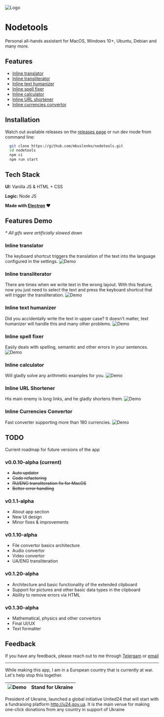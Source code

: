 ![Logo](https://i.imgur.com/omBZiP9.png)

# Nodetools

Personal all-hands assistant for MacOS, Windows 10+, Ubuntu, Debian and many more.

## Features

- [Inline translator](#translator)
- [Inline transliterator](#transliterator)
- [Inline text humanizer](#humanizer)
- [Inline spell fixer](#spell-fixer)
- [Inline calculator](#calculator)
- [Inline URL shortener](#url-shortener)
- [Inline currencies convertor](#currencies-convertor)

## Installation

Watch out available releases on the [releases page](https://github.com/mbuslenko/nodetools/releases)
or run dev mode from command line:

```bash
  git clone https://github.com/mbuslenko/nodetools.git
  cd nodetools
  npm ci
  npm run start
```

## Tech Stack

**UI:** Vanilla JS & HTML + CSS

**Logic:** Node JS

**Made with [Electron](https://www.electronjs.org/) ❤️**

## Features Demo

_\* All gifs were artificially slowed down_

<a id="translator"></a>
### Inline translator

The keyboard shortcut triggers the translation of the text into the language configured in the settings.
![Demo](https://i.imgur.com/Pe34Qs3.gif)

<a id="transliterator"></a>
### Inline transliterator

There are times when we write text in the wrong layout. With this feature, now you just need to select the text and press the keyboard shortcut that will trigger the transliteration.
![Demo](https://i.imgur.com/LqTHu5l.gif)

<a id="humanizer"></a>
### Inline text humanizer

Did you accidentally write the text in upper case? It doesn't matter, text humanizer will handle this and many other problems.
![Demo](https://i.imgur.com/84FB2NC.gif)

<a id="spell-fixer"></a>
### Inline spell fixer

Easily deals with spelling, semantic and other errors in your sentences.
![Demo](https://i.imgur.com/ocngKoh.gif)

<a id="calculator"></a>
### Inline calculator

Will gladly solve any arithmetic examples for you.
![Demo](https://i.imgur.com/xgdtewe.gif)

<a id="url-shortener"></a>
### Inline URL Shortener

His main enemy is long links, and he gladly shortens them.
![Demo](https://i.imgur.com/ymstnTI.gif)

<a id="currencies-convertor"></a>
### Inline Currencies Convertor

Fast converter supporting more than 180 currencies.
![Demo](https://i.imgur.com/HgSuvmS.gif)

## TODO

Current roadmap for future versions of the app

### v0.0.10-alpha (current)

- ~~Auto updater~~
- ~~Code refactoring~~
- ~~RU/ENG transliteration fix for MacOS~~
- ~~Better error handling~~

### v0.1.1-alpha

- About app section
- New UI design
- Minor fixes & improvements

### v0.1.10-alpha

- File convertor basics architecture
- Audio convertor
- Video convertor
- UA/ENG transliteration

### v0.1.20-alpha

- Architecture and basic functionality of the extended clipboard
- Support for pictures and other basic data types in the clipboard
- Ability to remove errors via HTML

### v0.1.30-alpha
- Mathematical, physics and other convertors
- Final UI/UX
- Text formatter

## Feedback

If you have any feedback, please reach out to me through [Telergam](https://t.me/mbuslenko) or [email](mailto:m.buslenko@gmail.com)

---

While making this app, I am in a European country that is currently at war. Let's help stop this together.

| ![Demo](https://i.imgur.com/PYEykm8.png) | Stand for Ukraine |
| :--------------------------------------: | :---------------: |

President of Ukraine, launched a global initiative United24 that will start with a fundraising platform http://u24.gov.ua. It is the main venue for making one-click donations from any country in support of Ukraine
